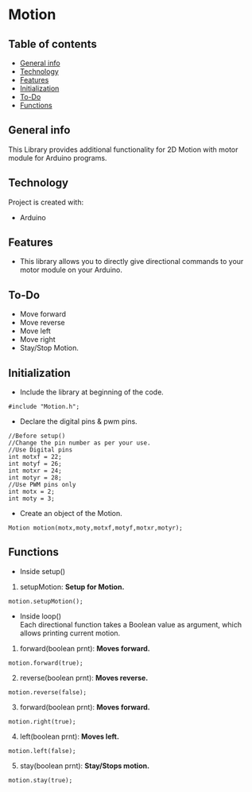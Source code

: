 # Motion

## Table of contents
* [General info](#general-info)
* [Technology](#technology)
* [Features](#features)
* [Initialization](#initialization)
* [To-Do](#to-Do)
* [Functions](#functions)

## General info
This Library provides additional functionality for 2D Motion with motor module for Arduino programs.

## Technology
Project is created with:
* Arduino

## Features
* This library allows you to directly give directional commands to your motor module on your Arduino.

## To-Do
* Move forward
* Move reverse
* Move left
* Move right
* Stay/Stop Motion.

## Initialization
* Include the library at beginning of the code.
```
#include "Motion.h";
```
* Declare the digital pins & pwm pins.
```
//Before setup()
//Change the pin number as per your use.
//Use Digital pins
int motxf = 22;
int motyf = 26;
int motxr = 24;
int motyr = 28;
//Use PWM pins only
int motx = 2;   
int moty = 3;
```
* Create an object of the Motion.
```
Motion motion(motx,moty,motxf,motyf,motxr,motyr);
```

## Functions
* Inside setup()<br>
1. setupMotion: <b>Setup for Motion.</b>
```
motion.setupMotion();
```
* Inside loop()<br>
Each directional function takes a Boolean value as argument, which allows printing current motion.<br>
1. forward(boolean prnt): <b>Moves forward. </b>
```
motion.forward(true);
```
2. reverse(boolean prnt): <b>Moves reverse. </b>
```
motion.reverse(false);
```
3. forward(boolean prnt): <b>Moves forward. </b>
```
motion.right(true);
```
4. left(boolean prnt): <b>Moves left. </b>
```
motion.left(false);
```
5. stay(boolean prnt): <b>Stay/Stops motion. </b>
```
motion.stay(true);
```
